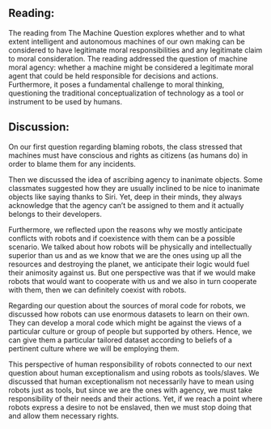 ## Reading:
The reading from The Machine Question explores whether and to what extent intelligent and autonomous machines of our own making can be considered to have 
legitimate moral responsibilities and any legitimate claim to moral consideration. The reading addressed the question of machine moral agency: whether a machine 
might be considered a legitimate moral agent that could be held responsible for decisions and actions. Furthermore, it poses a fundamental challenge to moral thinking,
questioning the traditional conceptualization of technology as a tool or instrument to be used by humans.

## Discussion:
On our first question regarding blaming robots, the class stressed that machines must have conscious and rights as citizens (as humans do) in order to blame
them for any incidents.

Then we discussed the idea of ascribing agency to inanimate objects. Some classmates suggested how they are usually inclined to be nice to inanimate objects like 
saying thanks to Siri. Yet, deep in their minds, they always acknowledge that the agency can’t be assigned to them and it actually belongs to their developers.

Furthermore, we reflected upon the reasons why we mostly anticipate conflicts with robots and if coexistence with them can be a possible scenario. 
We talked about how robots will be physically and intellectually superior than us and as we know that we are the ones using up all the resources and 
destroying the planet, we anticipate their logic would fuel their animosity against us. But one perspective was that if we would make robots that would want to 
cooperate with us and we also in turn cooperate with them, then we can definitely coexist with robots.

Regarding our question about the sources of moral code for robots, we discussed how robots can use enormous datasets to learn on their own. 
They can develop a moral code which might be against the views of a particular culture or group of people but supported by others. Hence, we can give them a
particular tailored dataset according to beliefs of a pertinent culture where we will be employing them.

This perspective of human responsibility of robots connected to our next question about human exceptionalism and using robots as tools/slaves.
We discussed that human exceptionalism not necessarily have to mean using robots just as tools, but since we are the ones with agency, we must take 
responsibility of their needs and their actions. Yet, if we reach a point where robots express a desire to not be enslaved, then we must stop doing that
and allow them necessary rights.
